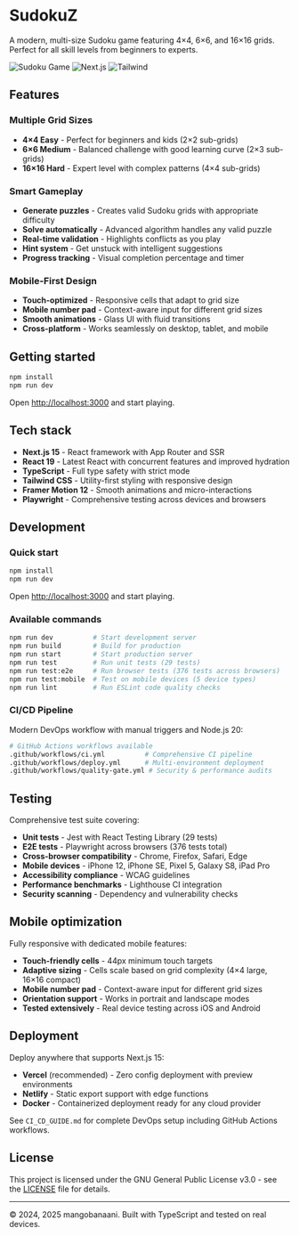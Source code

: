 # SudokuZ

A modern, multi-size Sudoku game featuring 4×4, 6×6, and 16×16 grids. Perfect for all skill levels from beginners to experts.

![Sudoku Game](https://img.shields.io/badge/TypeScript-007ACC?style=flat&logo=typescript&logoColor=white)
![Next.js](https://img.shields.io/badge/Next.js-000000?style=flat&logo=next.js&logoColor=white)
![Tailwind](https://img.shields.io/badge/Tailwind-38B2AC?style=flat&logo=tailwind-css&logoColor=white)

## Features

### Multiple Grid Sizes
- **4×4 Easy** - Perfect for beginners and kids (2×2 sub-grids)
- **6×6 Medium** - Balanced challenge with good learning curve (2×3 sub-grids) 
- **16×16 Hard** - Expert level with complex patterns (4×4 sub-grids)

### Smart Gameplay
- **Generate puzzles** - Creates valid Sudoku grids with appropriate difficulty
- **Solve automatically** - Advanced algorithm handles any valid puzzle
- **Real-time validation** - Highlights conflicts as you play
- **Hint system** - Get unstuck with intelligent suggestions
- **Progress tracking** - Visual completion percentage and timer

### Mobile-First Design
- **Touch-optimized** - Responsive cells that adapt to grid size
- **Mobile number pad** - Context-aware input for different grid sizes
- **Smooth animations** - Glass UI with fluid transitions
- **Cross-platform** - Works seamlessly on desktop, tablet, and mobile

## Getting started

```bash
npm install
npm run dev
```

Open [http://localhost:3000](http://localhost:3000) and start playing.

## Tech stack

- **Next.js 15** - React framework with App Router and SSR
- **React 19** - Latest React with concurrent features and improved hydration
- **TypeScript** - Full type safety with strict mode
- **Tailwind CSS** - Utility-first styling with responsive design
- **Framer Motion 12** - Smooth animations and micro-interactions
- **Playwright** - Comprehensive testing across devices and browsers

## Development

### Quick start
```bash
npm install
npm run dev
```

Open [http://localhost:3000](http://localhost:3000) and start playing.

### Available commands
```bash
npm run dev          # Start development server
npm run build        # Build for production  
npm run start        # Start production server
npm run test         # Run unit tests (29 tests)
npm run test:e2e     # Run browser tests (376 tests across browsers)
npm run test:mobile  # Test on mobile devices (5 device types)
npm run lint         # Run ESLint code quality checks
```

### CI/CD Pipeline
Modern DevOps workflow with manual triggers and Node.js 20:
```bash
# GitHub Actions workflows available
.github/workflows/ci.yml          # Comprehensive CI pipeline
.github/workflows/deploy.yml      # Multi-environment deployment
.github/workflows/quality-gate.yml # Security & performance audits
```

## Testing

Comprehensive test suite covering:
- **Unit tests** - Jest with React Testing Library (29 tests)
- **E2E tests** - Playwright across browsers (376 tests total)
- **Cross-browser compatibility** - Chrome, Firefox, Safari, Edge
- **Mobile devices** - iPhone 12, iPhone SE, Pixel 5, Galaxy S8, iPad Pro
- **Accessibility compliance** - WCAG guidelines
- **Performance benchmarks** - Lighthouse CI integration
- **Security scanning** - Dependency and vulnerability checks

## Mobile optimization

Fully responsive with dedicated mobile features:
- **Touch-friendly cells** - 44px minimum touch targets
- **Adaptive sizing** - Cells scale based on grid complexity (4×4 large, 16×16 compact)
- **Mobile number pad** - Context-aware input for different grid sizes
- **Orientation support** - Works in portrait and landscape modes
- **Tested extensively** - Real device testing across iOS and Android

## Deployment

Deploy anywhere that supports Next.js 15:
- **Vercel** (recommended) - Zero config deployment with preview environments
- **Netlify** - Static export support with edge functions  
- **Docker** - Containerized deployment ready for any cloud provider

See `CI_CD_GUIDE.md` for complete DevOps setup including GitHub Actions workflows.

## License

This project is licensed under the GNU General Public License v3.0 - see the [LICENSE](LICENSE) file for details.

---

© 2024, 2025 mangobanaani. Built with TypeScript and tested on real devices.
